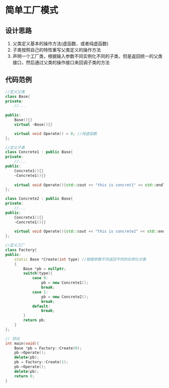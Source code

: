# 简单工厂模式
## 设计思路
1. 父类定义基本的操作方法(虚函数、或者纯虚函数)
2. 子类按照自己的特性重写父类定义的操作方法
3. 声明一个工厂类，根据输入参数不同实例化不同的子类，但是返回统一的父类接口，然后通过父类的操作接口来回调子类的方法
## 代码范例
```c++
//定义父类
class Base{
private:
	//...
	
public:
	Base(){}
	virtual ~Base(){}

	virtual void Operate() = 0; //纯虚函数
};
```
```c++
//定义子类
class Concrete1 : public Base{
private:
	//...
public:
	Concrete1(){}
	~Concrete1(){}
	
	virtual void Operate(){std::cout << "this is concret1" << std::endl;} //重写父类的操作
};

class Concrete2 : public Base{
private:
	//...
public:
	Concrete1(){}
	~Concrete1(){}
	
	virtual void Operate(){std::cout << "this is concrete2" << std::endl;} //重写父类的操作
};
```
```c++
//定义工厂
class Factory{
public:
	static Base *Create(int type) //根据参数不同返回不同的实例化对象
	{
		Base *pb = nullptr;
		switch(type){
			case 0:
				pb = new Concrete1();
				break;
			case 1:
				pb = new Concrete2();
				break;
			default:
				break;
		}
		return pb;
	}
};
```
```c++
// 测试
int main(void){
	Base *pb = Factory::Create(0);
	pb->Operate();
	delete(pb);
	pb = Factory::Create(1);
	pb->Operate();
	delete(pb);
	return 0;
}
```
